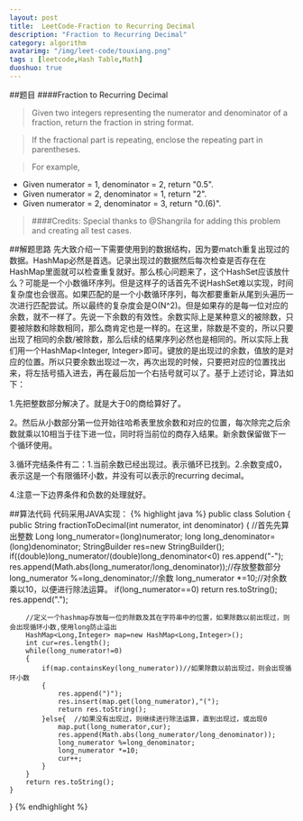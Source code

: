 ```yaml
---
layout: post
title:  LeetCode-Fraction to Recurring Decimal
description: "Fraction to Recurring Decimal"
category: algorithm
avatarimg: "/img/leet-code/touxiang.png"
tags : [leetcode,Hash Table,Math]
duoshuo: true
---
```

##题目
####Fraction to Recurring Decimal
>Given two integers representing the numerator and denominator of a fraction, return the fraction in string format.

>If the fractional part is repeating, enclose the repeating part in parentheses.

>For example,
>
+ Given numerator = 1, denominator = 2, return "0.5".
+ Given numerator = 2, denominator = 1, return "2".
+ Given numerator = 2, denominator = 3, return "0.(6)".
>####Credits:
>Special thanks to @Shangrila for adding this problem and creating all test cases.

<!-- more -->
	
##解题思路
先大致介绍一下需要使用到的数据结构，因为要match重复出现过的数据。HashMap必然是首选。记录出现过的数据然后每次检查是否存在在HashMap里面就可以检查重复就好。那么核心问题来了，这个HashSet应该放什么？可能是一个小数循环序列。但是这样子的话首先不说HashSet难以实现，时间复杂度也会很高。如果匹配的是一个小数循环序列，每次都要重新从尾到头遍历一次进行匹配尝试。所以最终的复杂度会是O(N^2)。但是如果存的是每一位对应的余数，就不一样了。先说一下余数的有效性。余数实际上是某种意义的被除数，只要被除数和除数相同，那么商肯定也是一样的。在这里，除数是不变的，所以只要出现了相同的余数/被除数，那么后续的结果序列必然也是相同的。所以实际上我们用一个HashMap<Integer, Integer>即可。键放的是出现过的余数，值放的是对应的位置。所以只要余数出现过一次，再次出现的时候，只要把对应的位置找出来，将左括号插入进去，再在最后加一个右括号就可以了。基于上述讨论，算法如下：

1.先把整数部分解决了。就是大于0的商给算好了。

2。然后从小数部分第一位开始往哈希表里放余数和对应的位置，每次除完之后余数就乘以10相当于往下进一位，同时将当前位的商存入结果。新余数保留做下一个循环使用。

3.循环完结条件有二：1.当前余数已经出现过。表示循环已找到。2.余数变成0，表示这是一个有限循环小数，并没有可以表示的recurring decimal。

4.注意一下边界条件和负数的处理就好。

##算法代码
代码采用JAVA实现：
{% highlight java %}
public class Solution {
    public String fractionToDecimal(int numerator, int denominator) {
        //首先先算出整数
        Long long_numerator=(long)numerator;
        long long_denominator=(long)denominator;
        StringBuilder res=new StringBuilder();
        if((double)long_numerator/(double)long_denominator<0)
        	res.append("-");
        res.append(Math.abs(long_numerator/long_denominator));//存放整数部分
        long_numerator %=long_denominator;//余数
        long_numerator *=10;//对余数乘以10，以便进行除法运算。
        if(long_numerator==0)
        	return res.toString();
        res.append(".");

        //定义一个hashmap存放每一位的除数及其在字符串中的位置，如果除数以前出现过，则会出现循环小数,使用long防止溢出
        HashMap<Long,Integer> map=new HashMap<Long,Integer>();
        int cur=res.length();
        while(long_numerator!=0)
        {
        	if(map.containsKey(long_numerator))//如果除数以前出现过，则会出现循环小数
        	{
        		res.append(")");
        		res.insert(map.get(long_numerator),"(");
        		return res.toString();
        	}else{  //如果没有出现过，则继续进行除法运算，直到出现过，或出现0
        		map.put(long_numerator,cur);
        		res.append(Math.abs(long_numerator/long_denominator));
        		long_numerator %=long_denominator;
        		long_numerator *=10;
        		cur++;
        	}
        }
        return res.toString();
    }
}
{% endhighlight %}






